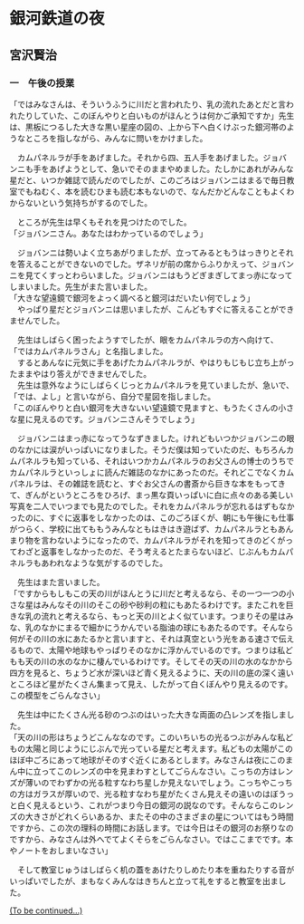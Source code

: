 # 銀河鉄道の夜

## 宮沢賢治

### 一　午後の授業
「ではみなさんは、そういうふうに川だと言われたり、乳の流れたあとだと言われたりしていた、このぼんやりと白いものがほんとうは何かご承知ですか」先生は、黒板につるした大きな黒い星座の図の、上から下へ白くけぶった銀河帯のようなところを指しながら、みんなに問いをかけました。  

　カムパネルラが手をあげました。それから四、五人手をあげました。ジョバンニも手をあげようとして、急いでそのままやめました。たしかにあれがみんな星だと、いつか雑誌で読んだのでしたが、このごろはジョバンニはまるで毎日教室でもねむく、本を読むひまも読む本もないので、なんだかどんなこともよくわからないという気持ちがするのでした。  
 
　ところが先生は早くもそれを見つけたのでした。  
「ジョバンニさん。あなたはわかっているのでしょう」  

　ジョバンニは勢いよく立ちあがりましたが、立ってみるともうはっきりとそれを答えることができないのでした。ザネリが前の席からふりかえって、ジョバンニを見てくすっとわらいました。ジョバンニはもうどぎまぎしてまっ赤になってしまいました。先生がまた言いました。  
「大きな望遠鏡で銀河をよっく調べると銀河はだいたい何でしょう」  
　やっぱり星だとジョバンニは思いましたが、こんどもすぐに答えることができませんでした。  
 
　先生はしばらく困ったようすでしたが、眼をカムパネルラの方へ向けて、  
「ではカムパネルラさん」と名指しました。  
　するとあんなに元気に手をあげたカムパネルラが、やはりもじもじ立ち上がったままやはり答えができませんでした。  
　先生は意外なようにしばらくじっとカムパネルラを見ていましたが、急いで、  
「では、よし」と言いながら、自分で星図を指しました。  
「このぼんやりと白い銀河を大きないい望遠鏡で見ますと、もうたくさんの小さな星に見えるのです。ジョバンニさんそうでしょう」  

　ジョバンニはまっ赤になってうなずきました。けれどもいつかジョバンニの眼のなかには涙がいっぱいになりました。そうだ僕は知っていたのだ、もちろんカムパネルラも知っている、それはいつかカムパネルラのお父さんの博士のうちでカムパネルラといっしょに読んだ雑誌のなかにあったのだ。それどこでなくカムパネルラは、その雑誌を読むと、すぐお父さんの書斎から巨きな本をもってきて、ぎんがというところをひろげ、まっ黒な頁いっぱいに白に点々のある美しい写真を二人でいつまでも見たのでした。それをカムパネルラが忘れるはずもなかったのに、すぐに返事をしなかったのは、このごろぼくが、朝にも午後にも仕事がつらく、学校に出てももうみんなともはきはき遊ばず、カムパネルラともあんまり物を言わないようになったので、カムパネルラがそれを知ってきのどくがってわざと返事をしなかったのだ、そう考えるとたまらないほど、じぶんもカムパネルラもあわれなような気がするのでした。
 
　先生はまた言いました。  
「ですからもしもこの天の川がほんとうに川だと考えるなら、その一つ一つの小さな星はみんなその川のそこの砂や砂利の粒にもあたるわけです。またこれを巨きな乳の流れと考えるなら、もっと天の川とよく似ています。つまりその星はみな、乳のなかにまるで細かにうかんでいる脂油の球にもあたるのです。そんなら何がその川の水にあたるかと言いますと、それは真空という光をある速さで伝えるもので、太陽や地球もやっぱりそのなかに浮かんでいるのです。つまりは私どもも天の川の水のなかに棲んでいるわけです。そしてその天の川の水のなかから四方を見ると、ちょうど水が深いほど青く見えるように、天の川の底の深く遠いところほど星がたくさん集まって見え、したがって白くぼんやり見えるのです。この模型をごらんなさい」 

　先生は中にたくさん光る砂のつぶのはいった大きな両面の凸レンズを指しました。  
「天の川の形はちょうどこんななのです。このいちいちの光るつぶがみんな私どもの太陽と同じようにじぶんで光っている星だと考えます。私どもの太陽がこのほぼ中ごろにあって地球がそのすぐ近くにあるとします。みなさんは夜にこのまん中に立ってこのレンズの中を見まわすとしてごらんなさい。こっちの方はレンズが薄いのでわずかの光る粒すなわち星しか見えないでしょう。こっちやこっちの方はガラスが厚いので、光る粒すなわち星がたくさん見えその遠いのはぼうっと白く見えるという、これがつまり今日の銀河の説なのです。そんならこのレンズの大きさがどれくらいあるか、またその中のさまざまの星についてはもう時間ですから、この次の理科の時間にお話します。では今日はその銀河のお祭りなのですから、みなさんは外へでてよくそらをごらんなさい。ではここまでです。本やノートをおしまいなさい」


　そして教室じゅうはしばらく机の蓋をあけたりしめたり本を重ねたりする音がいっぱいでしたが、まもなくみんなはきちんと立って礼をすると教室を出ました。

[(To be continued...)](http://www.aozora.gr.jp/cards/000081/files/456_15050.html)
